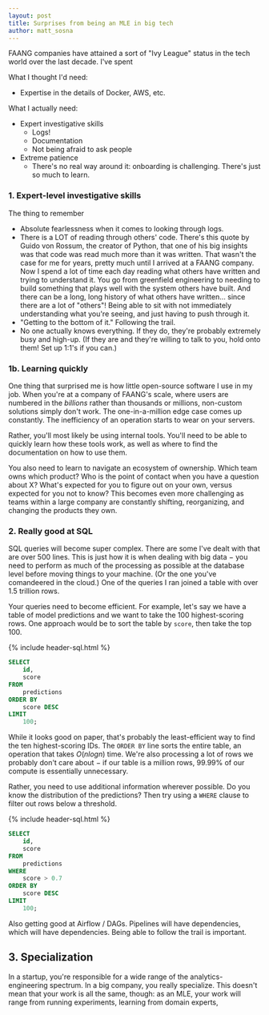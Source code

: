 ```yaml
---
layout: post
title: Surprises from being an MLE in big tech
author: matt_sosna
---
```


FAANG companies have attained a sort of "Ivy League" status in the tech world over the last decade. I've spent

What I thought I'd need:
* Expertise in the details of Docker, AWS, etc.

What I actually need:
* Expert investigative skills
  - Logs!
  - Documentation
  - Not being afraid to ask people
* Extreme patience
  - There's no real way around it: onboarding is challenging. There's just so much to learn.

### 1. Expert-level investigative skills
The thing to remember

* Absolute fearlessness when it comes to looking through logs.
* There is a LOT of reading through others' code. There's this quote by Guido von Rossum, the creator of Python, that one of his big insights was that code was read much more than it was written. That wasn't the case for me for years, pretty much until I arrived at a FAANG company. Now I spend a lot of time each day reading what others have written and trying to understand it. You go from greenfield engineering to needing to build something that plays well with the system others have built. And there can be a long, long history of what others have written... since there are a lot of "others"! Being able to sit with not immediately understanding what you're seeing, and just having to push through it.
* "Getting to the bottom of it." Following the trail.
* No one actually knows everything. If they do, they're probably extremely busy and high-up. (If they are and they're willing to talk to you, hold onto them! Set up 1:1's if you can.)

### 1b. Learning quickly
One thing that surprised me is how little open-source software I use in my job. When you're at a company of FAANG's scale, where users are numbered in the _billions_ rather than thousands or millions, non-custom solutions simply don't work. The one-in-a-million edge case comes up constantly. The inefficiency of an operation starts to wear on your servers.

Rather, you'll most likely be using internal tools. You'll need to be able to quickly learn how these tools work, as well as where to find the documentation on how to use them.

You also need to learn to navigate an ecosystem of ownership. Which team owns which product? Who is the point of contact when you have a question about X? What's expected for you to figure out on your own, versus expected for you not to know? This becomes even more challenging as teams within a large company are constantly shifting, reorganizing, and changing the products they own.


### 2. Really good at SQL
SQL queries will become super complex. There are some I've dealt with that are over 500 lines. This is just how it is when dealing with big data $-$ you need to perform as much of the processing as possible at the database level before moving things to your machine. (Or the one you've comandeered in the cloud.) One of the queries I ran joined a table with over 1.5 trillion rows.

Your queries need to become efficient. For example, let's say we have a table of model predictions and we want to take the 100 highest-scoring rows. One approach would be to sort the table by `score`, then take the top 100.

{% include header-sql.html %}
```sql
SELECT
    id,
    score
FROM
    predictions
ORDER BY
    score DESC
LIMIT
    100;
```

While it looks good on paper, that's probably the least-efficient way to find the ten highest-scoring IDs. The `ORDER BY` line sorts the entire table, an operation that takes $O(nlogn)$ time. We're also processing a lot of rows we probably don't care about $-$ if our table is a million rows, 99.99% of our compute is essentially unnecessary.

Rather, you need to use additional information wherever possible. Do you know the distribution of the predictions? Then try using a `WHERE` clause to filter out rows below a threshold.

{% include header-sql.html %}
```sql
SELECT
    id,
    score
FROM
    predictions
WHERE
    score > 0.7
ORDER BY
    score DESC
LIMIT
    100;
```

Also getting good at Airflow / DAGs. Pipelines will have dependencies, which will have dependencies. Being able to follow the trail is important.

## 3. Specialization
In a startup, you're responsible for a wide range of the analytics-engineering spectrum. In a big company, you really specialize. This doesn't mean that your work is all the same, though: as an MLE, your work will range from running experiments, learning from domain experts,
